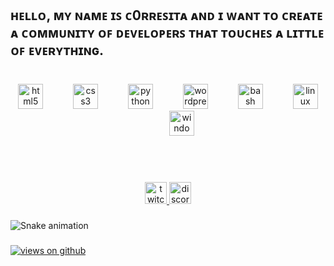 
<h2 align="left">ʜᴇʟʟᴏ, ᴍʏ ɴᴀᴍᴇ ɪꜱ ᴄ0ʀʀᴇꜱɪᴛᴀ ᴀɴᴅ ɪ ᴡᴀɴᴛ ᴛᴏ ᴄʀᴇᴀᴛᴇ ᴀ ᴄᴏᴍᴍᴜɴɪᴛʏ ᴏꜰ ᴅᴇᴠᴇʟᴏᴘᴇʀꜱ ᴛʜᴀᴛ ᴛᴏᴜᴄʜᴇꜱ ᴀ ʟɪᴛᴛʟᴇ ᴏꜰ ᴇᴠᴇʀʏᴛʜɪɴɢ.</h2>

###

<div align="left">
</div>

###

<br clear="both">

<div align="center">
  <img src="https://cdn.jsdelivr.net/gh/devicons/devicon/icons/html5/html5-original.svg" height="40" alt="html5 logo"  />
  <img width="40" />
  <img src="https://cdn.jsdelivr.net/gh/devicons/devicon/icons/css3/css3-original.svg" height="40" alt="css3 logo"  />
  <img width="40" />
  <img src="https://cdn.jsdelivr.net/gh/devicons/devicon/icons/python/python-original.svg" height="40" alt="python logo"  />
  <img width="40" />
  <img src="https://cdn.jsdelivr.net/gh/devicons/devicon/icons/wordpress/wordpress-original.svg" height="40" alt="wordpress logo"  />
  <img width="40" />
  <img src="https://cdn.simpleicons.org/gnubash/4EAA25" height="40" alt="bash logo"  />
  <img width="40" />
  <img src="https://cdn.jsdelivr.net/gh/devicons/devicon/icons/linux/linux-original.svg" height="40" alt="linux logo"  />
  <img width="40" />
  <img src="https://cdn.jsdelivr.net/gh/devicons/devicon/icons/windows8/windows8-original.svg" height="40" alt="windows8 logo"  />
</div>

###

<div align="left">
</div>

###
<br><br>

<div align="center">
  <a href="https://twitch.tv/c0rresita" target="_blank">
    <img src="https://img.shields.io/static/v1?message=Twitch&logo=twitch&label=&color=9146FF&logoColor=white&labelColor=&style=for-the-badge" height="35" alt="twitch logo"  />
  </a>
  <a href="https://discord.gg/G4hSrdTDJX" target="_blank">
    <img src="https://img.shields.io/static/v1?message=Discord&logo=discord&label=&color=7289DA&logoColor=white&labelColor=&style=for-the-badge" height="35" alt="discord logo"  />
  </a>
</div>

###

<div align="left">
</div>

###

<img src="https://raw.githubusercontent.com/c0rresita/c0rresita/output/snake.svg" alt="Snake animation" />

###


<a href="https://github.com/c0rresita" target="_blank">
    <img src="https://komarev.com/ghpvc/?username=c0rresita&label=Views&color=brightgreen&style=flat-square" alt="views on github" />
</a>
